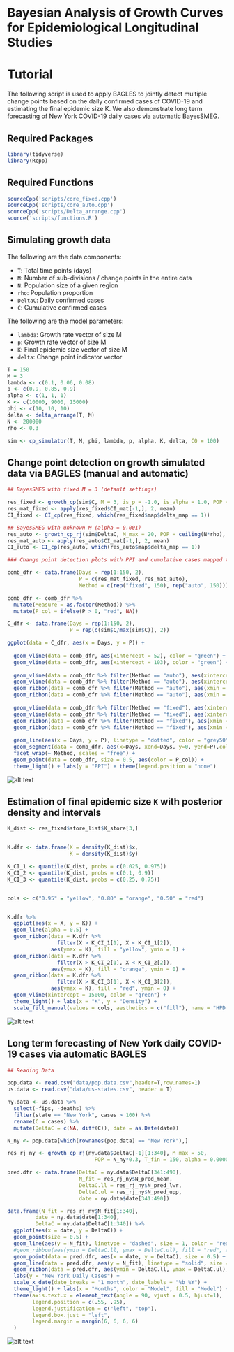 # Bayesian Analysis of Growth Curves for Epidemiological Longitudinal Studies

# Tutorial

The following script is used to apply BAGLES to jointly detect
multiple change points based on the daily confirmed cases of COVID-19
and estimating the final epidemic size K. We also demonstrate long term
forecasting of New York COVID-19 daily cases via automatic BayesSMEG.

## Required Packages

``` r
library(tidyverse)
library(Rcpp)
```

## Required Functions

``` r
sourceCpp('scripts/core_fixed.cpp')
sourceCpp('scripts/core_auto.cpp')
sourceCpp('scripts/Delta_arrange.cpp')
source('scripts/functions.R')
```

## Simulating growth data

The following are the data components:

-   `T`: Total time points (days)
-   `M`: Number of sub-divisions / change points in the entire data
-   `N`: Population size of a given region
-   `rho`: Population proportion
-   `DeltaC`: Daily confirmed cases
-   `C`: Cumulative confirmed cases

The following are the model parameters:

-   `lambda`: Growth rate vector of size M
-   `p`: Growth rate vector of size M
-   `K`: Final epidemic size vector of size M
-   `delta`: Change point indicator vector

``` r
T = 150
M = 3
lambda <- c(0.1, 0.06, 0.08)
p <- c(0.9, 0.85, 0.9)
alpha <- c(1, 1, 1)
K <- c(10000, 9000, 15000)
phi <- c(10, 10, 10)
delta <- delta_arrange(T, M)
N <- 200000
rho <- 0.3

sim <- cp_simulator(T, M, phi, lambda, p, alpha, K, delta, C0 = 100)
```

## Change point detection on growth simulated data via BAGLES (manual and automatic)

``` r
## BayesSMEG with fixed M = 3 (default settings)

res_fixed <- growth_cp(sim$C, M = 3, is_p = -1.0, is_alpha = 1.0, POP = ceiling(N*rho), T_fin = 0, w = c(0.2, 0.4, 0.4), store = T)
res_mat_fixed <- apply(res_fixed$CI_mat[-1,], 2, mean)
CI_fixed <- CI_cp(res_fixed, which(res_fixed$map$delta_map == 1))

## BayesSMEG with unknown M (alpha = 0.001)
res_auto <- growth_cp_rj(sim$DeltaC, M_max = 20, POP = ceiling(N*rho), T_fin = 0, alpha = 0.001, store = T)
res_mat_auto <- apply(res_auto$CI_mat[-1,], 2, mean)
CI_auto <- CI_cp(res_auto, which(res_auto$map$delta_map == 1))

### Change point detection plots with PPI and cumulative cases mapped together

comb_dfr <- data.frame(Days = rep(1:150, 2),
                       P = c(res_mat_fixed, res_mat_auto),
                       Method = c(rep("fixed", 150), rep("auto", 150)))

comb_dfr <- comb_dfr %>%
  mutate(Measure = as.factor(Method)) %>%
  mutate(P_col = ifelse(P > 0, "red", NA))

C_dfr <- data.frame(Days = rep(1:150, 2),
                    P = rep(c(sim$C/max(sim$C)), 2))

ggplot(data = C_dfr, aes(x = Days, y = P)) +
  
  geom_vline(data = comb_dfr, aes(xintercept = 52), color = "green") +
  geom_vline(data = comb_dfr, aes(xintercept = 103), color = "green") +
  
  geom_vline(data = comb_dfr %>% filter(Method == "auto"), aes(xintercept = CI_auto[1,1]), color = "orange", linetype = "dashed") +
  geom_vline(data = comb_dfr %>% filter(Method == "auto"), aes(xintercept = CI_auto[2,1]), color = "orange", linetype = "dashed") +
  geom_ribbon(data = comb_dfr %>% filter(Method == "auto"), aes(xmin = CI_auto[1,2], xmax = CI_auto[1,3]), fill = "orange", alpha = 0.3) +
  geom_ribbon(data = comb_dfr %>% filter(Method == "auto"), aes(xmin = CI_auto[2,2], xmax = CI_auto[2,3]), fill = "orange", alpha = 0.3) +
  
  geom_vline(data = comb_dfr %>% filter(Method == "fixed"), aes(xintercept = CI_fixed[1,1]), color = "red", linetype = "dashed") +
  geom_vline(data = comb_dfr %>% filter(Method == "fixed"), aes(xintercept = CI_fixed[2,1]), color = "red", linetype = "dashed") +
  geom_ribbon(data = comb_dfr %>% filter(Method == "fixed"), aes(xmin = CI_fixed[1,2], xmax = CI_fixed[1,3]), fill = "red", alpha = 0.3) +
  geom_ribbon(data = comb_dfr %>% filter(Method == "fixed"), aes(xmin = CI_fixed[2,2], xmax = CI_fixed[2,3]), fill = "red", alpha = 0.3) +
  
  geom_line(aes(x = Days, y = P), linetype = "dotted", color = "grey50") +
  geom_segment(data = comb_dfr, aes(x=Days, xend=Days, y=0, yend=P),color = "black") +
  facet_wrap(~ Method, scales = "free") +
  geom_point(data = comb_dfr, size = 0.5, aes(color = P_col)) +
  theme_light() + labs(y = "PPI") + theme(legend.position = "none")
```

![alt text](https://github.com/tejasvbedi95/BayesSMEG/blob/5826af4199a8a775b499cf6354f0d1429ac79dbb/figures/cp_detection.png)

## Estimation of final epidemic size `K` with posterior density and intervals

``` r
K_dist <- res_fixed$store_list$K_store[3,]


K.dfr <- data.frame(X = density(K_dist)$x,
                    K = density(K_dist)$y)

K_CI_1 <- quantile(K_dist, probs = c(0.025, 0.975))
K_CI_2 <- quantile(K_dist, probs = c(0.1, 0.9))
K_CI_3 <- quantile(K_dist, probs = c(0.25, 0.75))


cols <- c("0.95" = "yellow", "0.80" = "orange", "0.50" = "red")


K.dfr %>%
  ggplot(aes(x = X, y = K)) +
  geom_line(alpha = 0.5) +
  geom_ribbon(data = K.dfr %>% 
                filter(X > K_CI_1[1], X < K_CI_1[2]), 
              aes(ymax = K), fill = "yellow", ymin = 0) +
  geom_ribbon(data = K.dfr %>% 
                filter(X > K_CI_2[1], X < K_CI_2[2]), 
              aes(ymax = K), fill = "orange", ymin = 0) +
  geom_ribbon(data = K.dfr %>% 
                filter(X > K_CI_3[1], X < K_CI_3[2]), 
              aes(ymax = K), fill = "red", ymin = 0) +
  geom_vline(xintercept = 15000, color = "green") +
  theme_light() + labs(x = "K", y = "Density") +
  scale_fill_manual(values = cols, aesthetics = c("fill"), name = "HPD Intervals")
```
![alt text](https://github.com/tejasvbedi95/BayesSMEG/blob/5826af4199a8a775b499cf6354f0d1429ac79dbb/figures/K_density.png
)
## Long term forecasting of New York daily COVID-19 cases via automatic BAGLES

``` r
## Reading Data

pop.data <- read.csv("data/pop.data.csv",header=T,row.names=1)
us.data <- read.csv("data/us-states.csv", header = T)

ny.data <- us.data %>%
  select(-fips, -deaths) %>%
  filter(state == "New York", cases > 100) %>%
  rename(C = cases) %>%
  mutate(DeltaC = c(NA, diff(C)), date = as.Date(date))

N_ny <- pop.data[which(rownames(pop.data) == "New York"),]

res_rj_ny <- growth_cp_rj(ny.data$DeltaC[-1][1:340], M_max = 50,
                            POP = N_ny*0.3, T_fin = 150, alpha = 0.000001, store = T)

pred.dfr <- data.frame(DeltaC = ny.data$DeltaC[341:490],
                       N_fit = res_rj_ny$N_pred_mean,
                       DeltaC.ll = res_rj_ny$N_pred_lwr,
                       DeltaC.ul = res_rj_ny$N_pred_upp,
                       date = ny.data$date[341:490])

data.frame(N_fit = res_rj_ny$N_fit[1:340],
         date = ny.data$date[1:340],
         DeltaC = ny.data$DeltaC[1:340]) %>%
  ggplot(aes(x = date, y = DeltaC)) +
  geom_point(size = 0.5) + 
  geom_line(aes(y = N_fit), linetype = "dashed", size = 1, color = "red") +
  #geom_ribbon(aes(ymin = DeltaC.ll, ymax = DeltaC.ul), fill = "red", alpha = 0.3) +
  geom_point(data = pred.dfr, aes(x = date, y = DeltaC), size = 0.5) +
  geom_line(data = pred.dfr, aes(y = N_fit), linetype = "solid", size = 1, color = "red") +
  geom_ribbon(data = pred.dfr, aes(ymin = DeltaC.ll, ymax = DeltaC.ul), alpha = 0.2, fill = "red") +
  labs(y = "New York Daily Cases") +
  scale_x_date(date_breaks = "1 month", date_labels = "%b %Y") +
  theme_light() + labs(x = "Months", color = "Model", fill = "Model") + 
  theme(axis.text.x = element_text(angle = 90, vjust = 0.5, hjust=1),
        legend.position = c(.55, .95),
        legend.justification = c("left", "top"),
        legend.box.just = "left",
        legend.margin = margin(6, 6, 6, 6)
  ) 
```

![alt text](https://github.com/tejasvbedi95/BayesSMEG/blob/5826af4199a8a775b499cf6354f0d1429ac79dbb/figures/ny_prediction.png)
